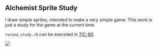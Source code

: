 ## Alchemist Sprite Study

I draw simple sprites, intended to make a very simple game.
This work is just a study for the game at the current time.

`rorona_study.rb` can be executed in [TIC-80](https://tic80.com/).

 <img src="rorona_study.gif">
 